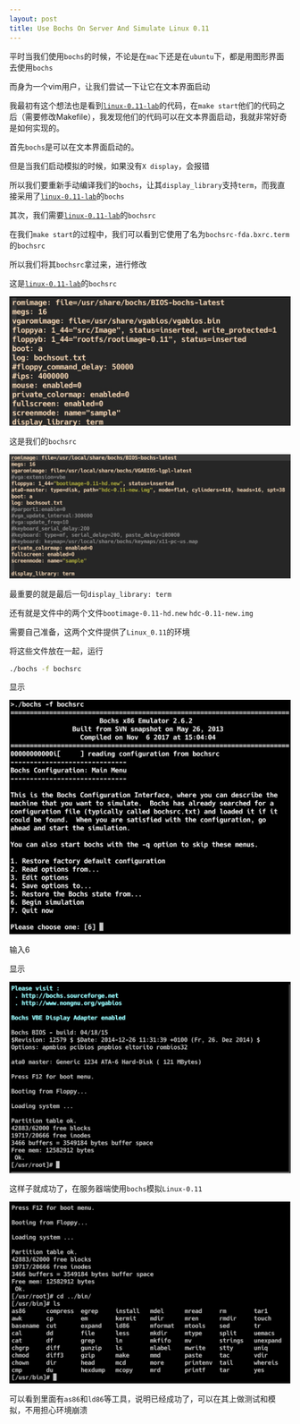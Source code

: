```yaml
---
layout: post
title: Use Bochs On Server And Simulate Linux 0.11
---
```


平时当我们使用`bochs`的时候，不论是在`mac`下还是在`ubuntu`下，都是用图形界面去使用`bochs`

而身为一个vim用户，让我们尝试一下让它在文本界面启动

我最初有这个想法也是看到[`linux-0.11-lab`](https://github.com/tinyclub/linux-0.11-lab#hack-linux-011-on-linux)的代码，在`make start`他们的代码之后（需要修改Makefile），我发现他们的代码可以在文本界面启动，我就非常好奇是如何实现的。

首先`bochs`是可以在文本界面启动的。

但是当我们启动模拟的时候，如果没有`X display`，会报错

所以我们要重新手动编译我们的`bochs`，让其`display_library`支持`term`，而我直接采用了[`linux-0.11-lab`](https://github.com/tinyclub/linux-0.11-lab#hack-linux-011-on-linux)的`bochs`

其次，我们需要[`linux-0.11-lab`](https://github.com/tinyclub/linux-0.11-lab#hack-linux-011-on-linux)的`bochsrc`

在我们`make start`的过程中，我们可以看到它使用了名为`bochsrc-fda.bxrc.term`的`bochsrc`

所以我们将其`bochsrc`拿过来，进行修改

这是[`linux-0.11-lab`](https://github.com/tinyclub/linux-0.11-lab#hack-linux-011-on-linux)的`bochsrc`

![1.png](https://raw.githubusercontent.com/endinferno/article/gh-pages/pic/Use_Bochs_On_Server_And_Simulate_Linux_0_11/1.png)

这是我们的`bochsrc`

![2.png](https://raw.githubusercontent.com/endinferno/article/gh-pages/pic/Use_Bochs_On_Server_And_Simulate_Linux_0_11/2.png)

最重要的就是最后一句`display_library: term`

还有就是文件中的两个文件`bootimage-0.11-hd.new`  `hdc-0.11-new.img`

需要自己准备，这两个文件提供了`Linux_0.11`的环境

将这些文件放在一起，运行

```bash
./bochs -f bochsrc
```

显示

![3.png](https://raw.githubusercontent.com/endinferno/article/gh-pages/pic/Use_Bochs_On_Server_And_Simulate_Linux_0_11/3.png)

输入6

显示

![4.png](https://raw.githubusercontent.com/endinferno/article/gh-pages/pic/Use_Bochs_On_Server_And_Simulate_Linux_0_11/4.png)

这样子就成功了，在服务器端使用`bochs`模拟`Linux-0.11`

![5.ong](https://raw.githubusercontent.com/endinferno/article/gh-pages/pic/Use_Bochs_On_Server_And_Simulate_Linux_0_11/5.png)

可以看到里面有`as86`和`ld86`等工具，说明已经成功了，可以在其上做测试和模拟，不用担心环境崩溃

